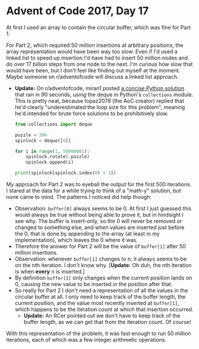 # Advent of Code 2017, Day 17

At first I used an array to contain the circular buffer, which was fine for Part 1.

For Part 2, which required 50 million insertions at arbitrary positions, the array representation would have been way too slow.  Even if I'd used a linked list to speed up insertion I'd have had to insert 50 million nodes and do over 17 billion steps from one node to the next.  I'm curious how slow that would have been, but I don't feel like finding out myself at the moment.  Maybe someone on r/adventofcode will discuss a linked list approach.

- **Update:** On r/adventofcode, miran1 posted [a concise Python solution](https://www.reddit.com/r/adventofcode/comments/7kc0xw/2017_day_17_solutions/drd6kck/) that ran in 90 seconds, using the deque in Python's `collections` module.  This is pretty neat, because topaz2078 (the AoC creator) replied that he'd clearly "underestimated the loop size for this problem", meaning he'd intended for brute force solutions to be prohibitively slow.

	```python
	from collections import deque

	puzzle = 394
	spinlock = deque([0])

	for i in range(1, 50000001):
		spinlock.rotate(-puzzle)
		spinlock.append(i)

	print(spinlock[spinlock.index(0) + 1])
	```

My approach for Part 2 was to eyeball the output for the first 500 iterations.  I stared at the data for a while trying to think of a "math-y" solution, but none came to mind.  The patterns I noticed did help though:

- Observation: `buffer[0]` always seems to be 0.  At first I just guessed this would always be true without being able to prove it, but in hindsight I see why.  The buffer is insert-only, so the 0 will never be removed or changed to something else, and when values are inserted just before the 0, that is done by appending to the array (at least in my implementation), which leaves the 0 where it was.
- Therefore the answer for Part 2 will be the value of `buffer[1]` after 50 million insertions.
- Observation: whenever `buffer[1]` changes to n, it always seems to be on the nth iteration.  I don't know why.  [**Update:** Oh duh, the nth iteration is when **every** n is inserted.]
- By definition `buffer[1]` only changes when the current position lands on 0, causing the new value to be inserted in the position after that.
- So really for Part 2 I don't need a representation of all the values in the circular buffer at all.  I only need to keep track of the buffer length, the current position, and the value most recently inserted at `buffer[1]`, which happens to be the iteration count at which that insertion occurred.
	- **Update:** An RCer pointed out we don't have to keep track of the buffer length, as we can get that from the iteration count.  Of course!

With this representation of the problem, it was fast enough to run 50 million iterations, each of which was a few integer arithmetic operations.

